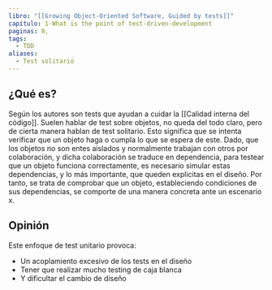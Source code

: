 ```yaml
---
libro: "[[Growing Object-Oriented Software, Guided by tests]]"
capítulo: 1-What is the point of test-driven-development
paginas: 8,
tags:
  - TDD
aliases:
  - Test solitario
---
```

## ¿Qué es?

Según los autores son tests que ayudan a cuidar la [[Calidad interna del código]]. Suelen hablar de test sobre objetos, no queda del todo claro, pero de cierta manera hablan de test solitario. Esto significa que se intenta verificar que un objeto haga o cumpla lo que se espera de este. Dado, que los objetos no son entes aislados y normalmente trabajan con otros por colaboración, y dicha colaboración se traduce en dependencia, para testear que un objeto funciona correctamente, es necesario simular estas dependencias, y lo más importante, que queden explicitas en el diseño. Por tanto, se trata de comprobar que un objeto, estableciendo condiciones de sus dependencias, se comporte de una manera concreta ante un escenario x.

## Opinión
Este enfoque de test unitario provoca:
* Un acoplamiento excesivo de los tests en el diseño
* Tener que realizar mucho testing de caja blanca
* Y dificultar el cambio de diseño